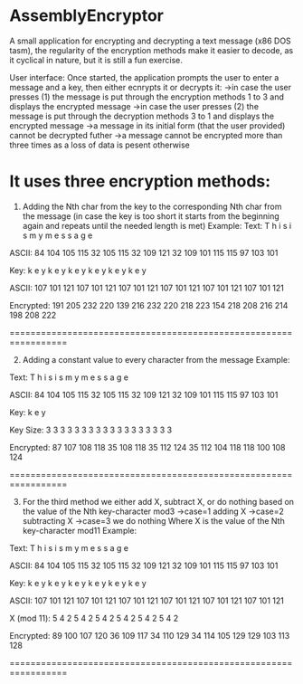 # AssemblyEncryptor
A small application for encrypting and decrypting a text message (x86 DOS tasm), the regularity of the encryption methods make it easier to decode, as it cyclical in nature, but it is still a fun exercise.

User interface:
Once started, the application prompts the user to enter a message and a key, then either ecnrypts it or decrypts it:
->in case the user presses (1) the message is put through the encryption methods 1 to 3 and displays the encrypted message
->in case the user presses (2) the message is put through the decryption methods 3 to 1 and displays the encrypted message
->a message in its initial form (that the user provided) cannot be decrypted futher
->a message cannot be encrypted more than three times as a loss of data is pesent otherwise

It uses three encryption methods:
=================================================================
 
 1. Adding the Nth char from the key to the corresponding Nth char from the message (in case the key is too short it starts from the beginning again and repeats until the needed length is met)
    Example:
Text:       T   h   i   s       i   s       m   y       m   e   s   s   a   g   e

ASCII:      84  104 105 115 32  105 115 32  109 121 32  109 101 115 115 97  103 101

Key:        k   e   y   k   e   y   k   e   y   k   e   y   k   e   y   k   e   y

ASCII:      107 101 121 107 101 121 107 101 121 107 101 121 107 101 121 107 101 121

Encrypted:  191 205 232 220 139 216 232 220 218 223 154 218 208 216 214 198 208 222

=================================================================

2. Adding a constant value to every character from the message
  Example:

Text:       T   h   i   s       i   s       m   y       m   e   s   s   a   g   e

ASCII:      84  104 105 115 32  105 115 32  109 121 32  109 101 115 115 97  103 101

Key:        k   e   y 

Key Size:   3   3   3   3   3   3   3   3   3   3   3   3   3   3   3   3   3   3

Encrypted:  87  107 108 118 35  108 118 35  112 124 35  112 104 118 118 100 108 124

=================================================================

3. For the third method we either add X, subtract X, or do nothing based on the value of the Nth key-character mod3
   ->case=1 adding X
   ->case=2 subtracting X
   ->case=3 we do nothing
   Where X is the value of the Nth key-character mod11
     Example:
   
Text:       T   h   i   s       i   s       m   y       m   e   s   s   a   g   e

ASCII:      84  104 105 115 32  105 115 32  109 121 32  109 101 115 115 97  103 101

Key:        k   e   y   k   e   y   k   e   y   k   e   y   k   e   y   k   e   y

ASCII:      107 101 121 107 101 121 107 101 121 107 101 121 107 101 121 107 101 121

X (mod 11): 5   4   2   5   4   2   5   4   2   5   4   2   5   4   2   5   4   2

Encrypted:  89  100 107 120 36  109 117 34  110 129 34  114 105 129 129 103 113 128

=================================================================
